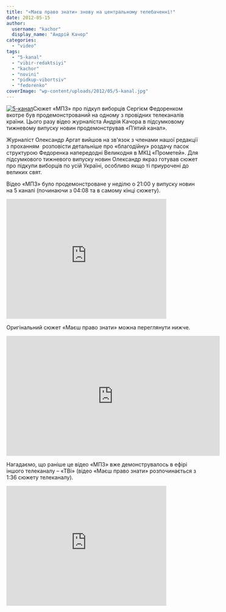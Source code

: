 ```yaml
---
title: "«Маєш право знати» знову на центральному телебаченні!"
date: 2012-05-15
author: 
  username: "kachor"
  display_name: "Андрій Качор"
categories: 
  - "video"
tags: 
  - "5-kanal"
  - "vibir-redaktsiyi"
  - "kachor"
  - "novini"
  - "pidkup-vibortsiv"
  - "fedorenko"
coverImage: "wp-content/uploads/2012/05/5-kanal.jpg"
---
```


[![](https://mpz.brovary.org/wp-content/uploads/2012/05/5-kanal.jpg "5-канал")](https://mpz.brovary.org/wp-content/uploads/2012/05/5-kanal.jpg)Сюжет «МПЗ» про підкуп виборців Сергієм Федоренком вкотре був продемонстрований на одному з провідних телеканалів країни. Цього разу відео журналіста Андрія Качора в підсумковому тижневому випуску новин продемонстрував «П’ятий канал».

Журналіст Олександр Аргат вийшов на зв'язок з членами нашої редакції з проханням  розповісти детальніше про «благодійну» роздачу пасок структурою Федоренка напередодні Великодня в МКЦ «Прометей». Для підсумкового тижневого випуску новин Олександр якраз готував сюжет про підкупи виборців по усій Україні, особливо якщо ті приурочені до великих свят.

Відео «МПЗ» було продемонстроване у неділю о 21:00 у випуску новин на 5 каналі (починаючи з 04:08 та в самому кінці сюжету).

<iframe src="http://www.youtube.com/embed/NA92Hir2mVM" frameborder="0" width="420" height="315"></iframe>

Оригінальний сюжет «Маєш право знати» можна переглянути нижче.

<iframe src="http://www.youtube.com/embed/ja4hUHRJllc" frameborder="0" width="560" height="315"></iframe>

Нагадаємо, що раніше це відео «МПЗ» вже демонструвалось в ефірі іншого телеканалу – «ТВі» (відео «Маєш право знати» розпочинається з 1:36 сюжету телеканалу).

<iframe src="http://www.youtube.com/embed/mWu6aUlTdMc" frameborder="0" width="420" height="315"></iframe>
